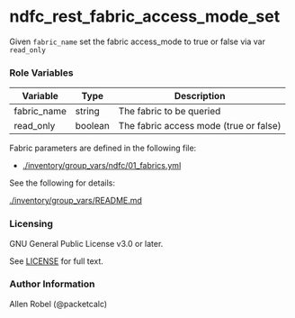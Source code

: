 # ndfc_rest_fabric_access_mode_set

Given ``fabric_name`` set the fabric access_mode to true or false via var ``read_only``

### Role Variables

Variable        | Type    | Description
----------------|---------|----------------------------------------
fabric_name     | string  | The fabric to be queried
read_only       | boolean | The fabric access mode (true or false)

Fabric parameters are defined in the following file:

- [./inventory/group_vars/ndfc/01_fabrics.yml](/inventory/group_vars/ndfc/01_fabrics.yml)

See the following for details:

[./inventory/group_vars/README.md](/inventory/group_vars/README.md)

### Licensing

GNU General Public License v3.0 or later.

See [LICENSE](https://www.gnu.org/licenses/gpl-3.0.txt) for full text.

### Author Information

Allen Robel (@packetcalc)
